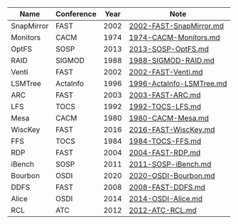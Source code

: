| Name | Conference | Year | Note |
| ---- | ---------- | ---- | ---- |
| SnapMirror | FAST | 2002 | [2002-FAST-SnapMirror.md](notes/2002-FAST-SnapMirror.md) |
| Monitors | CACM | 1974 | [1974-CACM-Monitors.md](notes/1974-CACM-Monitors.md) |
| OptFS | SOSP | 2013 | [2013-SOSP-OptFS.md](notes/2013-SOSP-OptFS.md) |
| RAID | SIGMOD | 1988 | [1988-SIGMOD-RAID.md](notes/1988-SIGMOD-RAID.md) |
| Venti | FAST | 2002 | [2002-FAST-Venti.md](notes/2002-FAST-Venti.md) |
| LSMTree | ActaInfo | 1996 | [1996-ActaInfo-LSMTree.md](notes/1996-ActaInfo-LSMTree.md) |
| ARC | FAST | 2003 | [2003-FAST-ARC.md](notes/2003-FAST-ARC.md) |
| LFS | TOCS | 1992 | [1992-TOCS-LFS.md](notes/1992-TOCS-LFS.md) |
| Mesa | CACM | 1980 | [1980-CACM-Mesa.md](notes/1980-CACM-Mesa.md) |
| WiscKey | FAST | 2016 | [2016-FAST-WiscKey.md](notes/2016-FAST-WiscKey.md) |
| FFS | TOCS | 1984 | [1984-TOCS-FFS.md](notes/1984-TOCS-FFS.md) |
| RDP | FAST | 2004 | [2004-FAST-RDP.md](notes/2004-FAST-RDP.md) |
| iBench | SOSP | 2011 | [2011-SOSP-iBench.md](notes/2011-SOSP-iBench.md) |
| Bourbon | OSDI | 2020 | [2020-OSDI-Bourbon.md](notes/2020-OSDI-Bourbon.md) |
| DDFS | FAST | 2008 | [2008-FAST-DDFS.md](notes/2008-FAST-DDFS.md) |
| Alice | OSDI | 2014 | [2014-OSDI-Alice.md](notes/2014-OSDI-Alice.md) |
| RCL | ATC | 2012 | [2012-ATC-RCL.md](notes/2012-ATC-RCL.md) |
